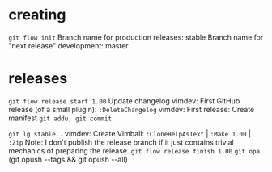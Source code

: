 # creating

`git flow init`
Branch name for production releases: stable
Branch name for "next release" development: master

# releases

`git flow release start 1.00`
Update changelog
vimdev: First GitHub release (of a small plugin): `:DeleteChangelog`
vimdev: First release: Create manifest
`git addu; git commit`

`git lg stable..`
vimdev: Create Vimball: `:CloneHelpAsText` | `:Make 1.00` | `:Zip`
Note: I don't publish the release branch if it just contains trivial mechanics of preparing the release.
`git flow release finish 1.00`
`git opa` (git opush --tags && git opush --all)
